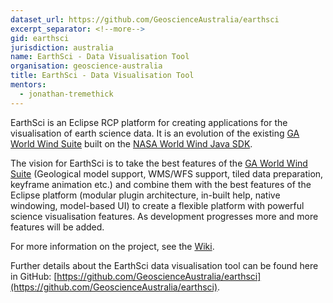 ```yaml
---
dataset_url: https://github.com/GeoscienceAustralia/earthsci
excerpt_separator: <!--more-->
gid: earthsci
jurisdiction: australia
name: EarthSci - Data Visualisation Tool
organisation: geoscience-australia
title: EarthSci - Data Visualisation Tool
mentors:
  - jonathan-tremethick
---
```


EarthSci is an Eclipse RCP platform for creating applications for the visualisation of earth science data. It is an evolution of the existing [GA World Wind Suite](https://github.com/ga-m3dv/ga-worldwind-suite) built on the [NASA World Wind Java SDK](http://worldwind.arc.nasa.gov/java/).

The vision for EarthSci is to take the best features of the [GA World Wind Suite](https://github.com/ga-m3dv/ga-worldwind-suite) (Geological model support, WMS/WFS support, tiled data preparation, keyframe animation etc.) and combine them with the best features of the Eclipse platform (modular plugin architecture, in-built help, native windowing, model-based UI) to create a flexible platform with powerful science visualisation features. As development progresses more and more features will be added.

For more information on the project, see the [Wiki](https://github.com/GeoscienceAustralia/earthsci/wiki).

Further details about the EarthSci data visualisation tool can be found here in GitHub: [https://github.com/GeoscienceAustralia/earthsci](https://github.com/GeoscienceAustralia/earthsci).
